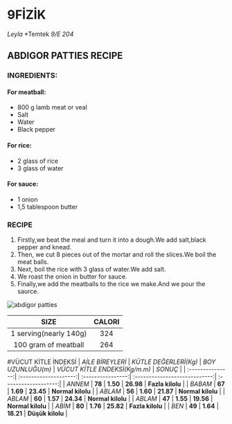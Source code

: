 # 9FİZİK
*Leyla*
*Temtek
*9/E*
*204*
## ABDIGOR PATTIES RECIPE
### INGREDIENTS:
#### For meatball:
* 800 g lamb meat or veal
* Salt
* Water
* Black pepper
#### For rice:
* 2 glass of rice
* 3 glass of water
#### For sauce:
* 1 onion
* 1,5 tablespoon butter
### RECIPE
1. Firstly,we beat the meal and turn it into a dough.We add salt,black pepper and knead.
2. Then, we cut 8 pieces out of the mortar and roll the slices.We boil the meat balls.
3. Next, boil the rice with 3 glass of water.We add salt.
4. We roast the onion in butter for sauce.
5. Finally,we add the meatballs to the rice we make.And we pour the saurce.

![abdigor patties](https://iasbh.tmgrup.com.tr/05543e/752/395/0/925/1463/1695?u=https://isbh.tmgrup.com.tr/sbh/2019/01/03/abdigor-koftesi-tarifi-1546501008200.jpg)

|        SIZE              |  CALORI  | 
| :-----------------------:|:--------:|
| 1 serving(nearly 140g)   |   324    |
| 100 gram of meatball     |   264    |

#VÜCUT KİTLE İNDEKSİ
| *AİLE BİREYLERİ* | *KÜTLE DEĞERLERİ(Kg)* | *BOY UZUNLUĞU(m)* | *VÜCUT KİTLE ENDEKSİ(Kg/m.m)* |        *SONUÇ*       |
| :---------------:| :--------------------:| :----------------:| :----------------------------:| :-------------------:|
|     *ANNEM*      |     **78**            |    **1.50**       |         **26.98**             |  **Fazla kilolu**    |
|     *BABAM*      |     **67**            |    **1.69**       |         **23.45**             |  **Normal kilolu**   |
|     *ABLAM*      |     **56**            |    **1.60**       |         **21.87**             |  **Normal kilolu**   |
|     *ABLAM*      |     **60**            |    **1.57**       |         **24.34**             |  **Normal kilolu**   |
|     *ABLAM*      |     **47**            |    **1.55**       |         **19.56**             |  **Normal kilolu**   |
|     *ABİM*       |     **80**            |    **1.76**       |         **25.82**             |  **Fazla kilolu**    |
|     *BEN*        |     **49**            |    **1.64**       |         **18.21**             |  **Düşük kilolu**    |




